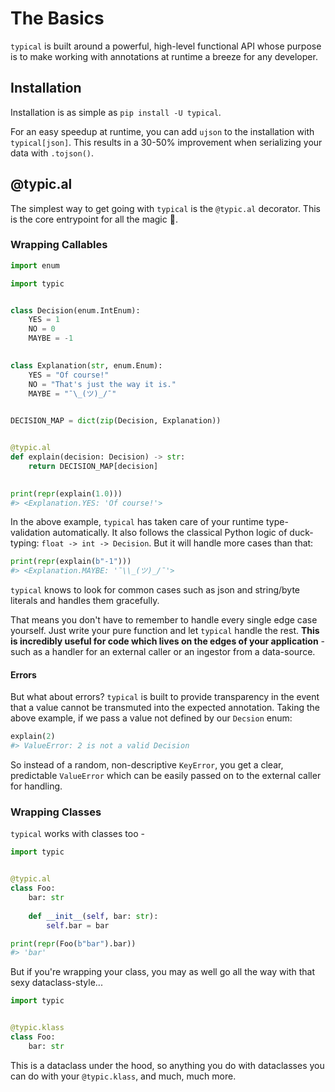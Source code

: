 # The Basics

`typical` is built around a powerful, high-level functional API whose
purpose is to make working with annotations at runtime a breeze for
any developer.

## Installation

Installation is as simple as `pip install -U typical`.

For an easy speedup at runtime, you can add `ujson` to the
installation with `typical[json]`. This results in a 30-50%
improvement when serializing your data with `.tojson()`.


## @typic.al

The simplest way to get going with `typical` is the `@typic.al`
decorator. This is the core entrypoint for all the magic
:crystal_ball:.

### Wrapping Callables

```python
import enum

import typic


class Decision(enum.IntEnum):
    YES = 1
    NO = 0
    MAYBE = -1
    

class Explanation(str, enum.Enum):
    YES = "Of course!"
    NO = "That's just the way it is."
    MAYBE = "¯\_(ツ)_/¯"
    

DECISION_MAP = dict(zip(Decision, Explanation))


@typic.al
def explain(decision: Decision) -> str:
    return DECISION_MAP[decision]
  

print(repr(explain(1.0)))
#> <Explanation.YES: 'Of course!'>

```

In the above example, `typical` has taken care of your runtime
type-validation automatically. It also follows the classical Python
logic of duck-typing: `float -> int -> Decision`. But it will handle
more cases than that:

```python
print(repr(explain(b"-1")))
#> <Explanation.MAYBE: '¯\\_(ツ)_/¯'>
```

`typical` knows to look for common cases such as json and string/byte
literals and handles them gracefully.

That means you don't have to remember to handle every single edge case
yourself. Just write your pure function and let `typical` handle the
rest. **This is incredibly useful for code which lives on the edges of
your application** - such as a handler for an external caller or an
ingestor from a data-source.

#### Errors

But what about errors? `typical` is built to provide transparency in
the event that a value cannot be transmuted into the expected
annotation. Taking the above example, if we pass a value not defined
by our `Decsion` enum:

```python
explain(2)
#> ValueError: 2 is not a valid Decision
```

So instead of a random, non-descriptive `KeyError`, you get a clear,
predictable `ValueError` which can be easily passed on to the external
caller for handling.

### Wrapping Classes

`typical` works with classes too -

```python
import typic


@typic.al
class Foo:
    bar: str
        
    def __init__(self, bar: str):
        self.bar = bar

print(repr(Foo(b"bar").bar))
#> 'bar'
```

But if you're wrapping your class, you may as well go all the way with
that sexy dataclass-style...

```python
import typic


@typic.klass
class Foo:
    bar: str


```

This is a dataclass under the hood, so anything you do with
dataclasses you can do with your `@typic.klass`, and much, much more.
